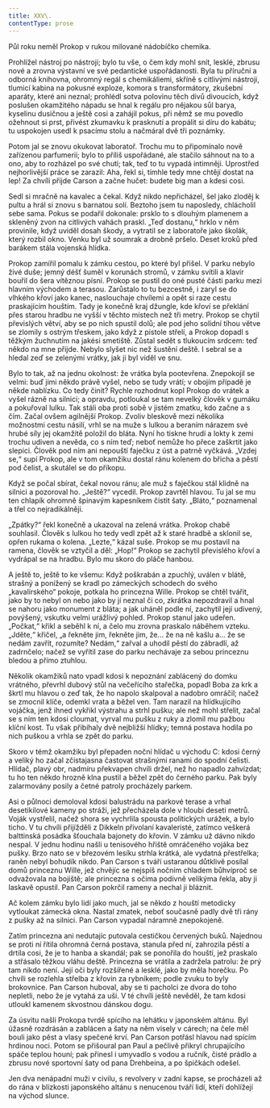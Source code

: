```yaml
---
title: XXV\.
contentType: prose
---
```


<section>

Půl roku neměl Prokop v rukou milované nádobíčko chemika.

Prohlížel nástroj po nástroji; bylo tu vše, o čem kdy mohl snít, lesklé, zbrusu nové a zrovna výstavní ve své pedantické uspořádanosti. Byla tu příruční a odborná knihovna, ohromný regál s chemikáliemi, skříně s citlivými nástroji, tlumicí kabina na pokusné exploze, komora s transformátory, zkušební aparáty, které ani neznal; prohlédl sotva polovinu těch divů divoucích, když poslušen okamžitého nápadu se hnal k regálu pro nějakou sůl barya, kyselinu dusičnou a ještě cosi a zahájil pokus, při němž se mu povedlo ožehnout si prst, přivést zkumavku k prasknutí a propálit si díru do kabátu; tu uspokojen usedl k psacímu stolu a načmáral dvě tři poznámky.

Potom jal se znovu okukovat laboratoř. Trochu mu to připomínalo nově zařízenou parfumerii; bylo to příliš uspořádané, ale stačilo sáhnout na to a ono, aby to rozházel po své chuti; tak, teď to tu vypadá intimněji. Uprostřed nejhorlivější práce se zarazil: Aha, řekl si, tímhle tedy mne chtějí dostat na lep! Za chvíli přijde Carson a začne hučet: budete big man a kdesi cosi.

Sedl si mračně na kavalec a čekal. Když nikdo nepřicházel, šel jako zloděj k pultu a hrál si znovu s barnatou solí. Beztoho jsem tu naposledy, chlácholil sebe sama. Pokus se podařil dokonale: prsklo to s dlouhým plamenem a skleněný zvon na citlivých vahách praskl. „Teď dostanu,“ hrklo v něm provinile, když uviděl dosah škody, a vytratil se z laboratoře jako školák, který rozbil okno. Venku byl už soumrak a drobně pršelo. Deset kroků před barákem stála vojenská hlídka.

Prokop zamířil pomalu k zámku cestou, po které byl přišel. V parku nebylo živé duše; jemný déšť šuměl v korunách stromů, v zámku svítili a klavír bouřil do šera vítěznou písní. Prokop se pustil do oné pusté části parku mezi hlavním východem a terasou. Zarůstalo to tu bezcestně, i zaryl se do vlhkého křoví jako kanec, naslouchaje chvílemi a opět si raze cestu praskajícím houštím. Tady je konečně kraj džungle, kde křoví se překlání přes starou hradbu ne vyšší v těchto místech než tři metry. Prokop se chytil převislých větví, aby se po nich spustil dolů; ale pod jeho solidní tíhou větve se zlomily s ostrým třeskem, jako když z pistole střelí, a Prokop dopadl s těžkým žuchnutím na jakési smetiště. Zůstal sedět s tlukoucím srdcem: teď někdo na mne přijde. Nebylo slyšet nic než šustění deště. I sebral se a hledal zeď se zelenými vrátky, jak ji byl viděl ve snu.

Bylo to tak, až na jednu okolnost: že vrátka byla pootevřena. Znepokojil se velmi: buď jimi někdo právě vyšel, nebo se tudy vrátí; v obojím případě je někde nablízku. Co tedy činit? Rychle rozhodnut kopl Prokop do vrátek a vyšel rázně na silnici; a opravdu, potloukal se tam nevelký člověk v gumáku a pokuřoval lulku. Tak stáli oba proti sobě v jistém zmatku, kdo začne a s čím. Začal ovšem agilnější Prokop. Zvoliv bleskově mezi několika možnostmi cestu násilí, vrhl se na muže s lulkou a beraním nárazem své hrubé síly jej okamžitě položil do bláta. Nyní ho tiskne hrudí a lokty k zemi trochu udiven a nevěda, co s ním teď; neboť nemůže ho přece zaškrtit jako slepici. Člověk pod ním ani nepouští faječku z úst a patrně vyčkává. „Vzdej se,“ supí Prokop, ale v tom okamžiku dostal ránu kolenem do břicha a pěstí pod čelist, a skutálel se do příkopu.

Když se počal sbírat, čekal novou ránu; ale muž s faječkou stál klidně na silnici a pozoroval ho. „Ještě?“ vycedil. Prokop zavrtěl hlavou. Tu jal se mu ten chlapík ohromně špinavým kapesníkem čistit šaty. „Bláto,“ poznamenal a třel co nejradikálněji.

„Zpátky?“ řekl konečně a ukazoval na zelená vrátka. Prokop chabě souhlasil. Člověk s lulkou ho tedy vedl zpět až k staré hradbě a sklonil se, opřen rukama o kolena. „Lezte,“ kázal suše. Prokop se mu postavil na ramena, člověk se vztyčil a děl: „Hop!“ Prokop se zachytil převislého křoví a vydrápal se na hradbu. Bylo mu skoro do pláče hanbou.

A ještě to, ještě to ke všemu: Když poškrabán a zpuchlý, uválen v blátě, strašný a ponížený se kradl po zámeckých schodech do svého „kavalírského“ pokoje, potkala ho princezna Wille. Prokop se chtěl tvářit, jako by to nebyl on nebo jako by jí neznal či co, zkrátka nepozdravil a hnal se nahoru jako monument z bláta; a jak uháněl podle ní, zachytil její udivený, povýšený, vskutku velmi urážlivý pohled. Prokop stanul jako udeřen. „Počkat,“ křikl a seběhl k ní, a čelo mu zrovna praskalo náběhem vzteku. „Jděte,“ křičel, „a řekněte jim, řekněte jim, že… že na ně kašlu a… že se nedám zavřít, rozumíte? Nedám,“ zařval a uhodil pěstí do zábradlí, až zadrnčelo; načež se vyřítil zase do parku nechávaje za sebou princeznu bledou a přímo ztuhlou.

Několik okamžiků nato vpadl kdosi k nepoznání zablácený do domku vrátného, převrhl dubový stůl na večeřícího stařečka, popadl Boba za krk a škrtl mu hlavou o zeď tak, že ho napolo skalpoval a nadobro omráčil; načež se zmocnil klíče, odemkl vrata a běžel ven. Tam narazil na hlídkujícího vojáčka, jenž ihned vykřikl výstrahu a strhl pušku; ale než mohl střelit, začal se s ním ten kdosi cloumat, vyrval mu pušku z ruky a zlomil mu pažbou klíční kost. Tu však přibíhaly dvě nejbližší hlídky; temná postava hodila po nich puškou a vrhla se zpět do parku.

Skoro v témž okamžiku byl přepaden noční hlídač u východu C: kdosi černý a veliký ho začal zčistajasna častovat strašnými ranami do spodní čelisti. Hlídač, plavý obr, nadmíru překvapen chvíli držel, než ho napadlo zahvízdat; tu ho ten někdo hrozně klna pustil a běžel zpět do černého parku. Pak byly zalarmovány posily a četné patroly procházely parkem.

Asi o půlnoci demoloval kdosi balustrádu na parkové terase a vrhal desetikilové kameny po stráži, jež přecházela dole v hloubi deseti metrů. Voják vystřelil, načež shora se vychrlila spousta politických urážek, a bylo ticho. V tu chvíli přijížděli z Dikkeln přivolaní kavaleristé, zatímco veškerá balttinská posádka šťouchala bajonety do křovin. V zámku už dávno nikdo nespal. V jednu hodinu našli u tenisového hřiště omráčeného vojáka bez pušky. Brzo nato se v březovém lesíku strhla krátká, ale vydatná přestřelka; raněn nebyl bohudík nikdo. Pan Carson s tváří ustaranou důtklivě posílal domů princeznu Wille, jež chvějíc se nejspíš nočním chladem bůhvíproč se odvažovala na bojiště; ale princezna s očima podivně velikýma řekla, aby ji laskavě opustil. Pan Carson pokrčil rameny a nechal ji bláznit.

Ač kolem zámku bylo lidí jako much, jal se někdo z houští metodicky vytloukat zámecká okna. Nastal zmatek, neboť současně padly dvě tři rány z pušky až na silnici. Pan Carson vypadal náramně znepokojeně.

Zatím princezna ani nedutajíc putovala cestičkou červených buků. Najednou se proti ní řítila ohromná černá postava, stanula před ní, zahrozila pěstí a drtila cosi, že je to hanba a skandál; pak se ponořila do houští, jež praskalo a střásalo těžkou vláhu deště. Princezna se vrátila a zadržela patrolu: že prý tam nikdo není. Její oči byly rozšířené a lesklé, jako by měla horečku. Po chvíli se rozlehla střelba z křovin za rybníkem; podle zvuku to byly brokovnice. Pan Carson huboval, aby se ti pacholci ze dvora do toho nepletli, nebo že je vytahá za uši. V té chvíli ještě nevěděl, že tam kdosi utloukl kamenem skvostnou dánskou dogu.

Za úsvitu našli Prokopa tvrdě spícího na lehátku v japonském altánu. Byl úžasně rozdrásán a zablácen a šaty na něm visely v cárech; na čele měl bouli jako pěst a vlasy spečené krví. Pan Carson potřásl hlavou nad spícím hrdinou noci. Potom se přišoural pan Paul a pečlivě přikryl chrupajícího spáče teplou houní; pak přinesl i umyvadlo s vodou a ručník, čisté prádlo a zbrusu nové sportovní šaty od pana Drehbeina, a po špičkách odešel.

Jen dva nenápadní muži v civilu, s revolvery v zadní kapse, se procházeli až do rána v blízkosti japonského altánu s nenucenou tváří lidí, kteří dohlížejí na východ slunce.

</section>

[^1]: Brizance (franc.) – tříštivost. _Pozn. red_.

[^2]: Ve velkém. _Pozn. red_.

[^3]: Kupředu! _Pozn. red_.

[^4]: Ulstr – těžký zimní kabát. _Pozn. red_.

[^5]: Frýzek – vlys. _Pozn. red_.

[^6]: Překlad O. Vaňorného (1921).

[^7]: Amence (lat.) – zmatenost. _Pozn. red_.

[^8]: Divinace (lat.) – tušení, předvídání. _Pozn. red_.

[^9]: Kybelé, podle řecké mytologie maloasijská „velká matka bohů“, matka veškerého života. _Pozn. red_.

[^10]: L. Buchner (1824–1899) – něm. lékař a filozof s radikálně materialistickými názory. _Pozn. red_.

[^11]: Bootes (lat.) – souhvězdí Pastýře. _Pozn. red_.

[^12]: Ženerózní /generózní (franc.) – šlechetný. _Pozn. red_.

[^13]: Očekávám tě, P. S. Pozor, K. dorazil z Hamburku… _Pozn. red_.

[^14]: Jinak na to K. přijde. _Pozn. red_.

[^15]: „Jednomu jest vznešenou, nebeskou bohyní, druhému vydatnou krávou, která mu dává mléko.“ Schillerův epigram, překlad O. Vaňorný. _Pozn. red_.

[^16]: Nauen – německé město, v němž byla r. 1906 založena nejstarší německá radiostanice. _Pozn. red._

[^17]: Makao /macao – karetní hra. _Pozn. red_.

[^18]: Aiás – hrdina Homérovy Iliady, nejvyšší a nejsilnější ze všech Achájců. _Pozn. red_.

[^19]: Laissez-passer (franc.) – propustka. _Pozn. red_.

[^20]: Chaise longue (franc.) – lehátko. _Pozn. red_.

[^21]: Želví polévka. _Pozn. red_.

[^22]: Bej / beg (tur.) – islámský panovník, později nižší hodnostář či úředník. _Pozn. red_.

[^23]: Galop (franc.) – klus. _Pozn. red_.

[^24]: Fraktura femoris (lat.) – zlomenina stehenní kosti. _Pozn. red_.

[^25]: Swedenborg, Imanuel (1688–1772) – švéd. přírodovědec, známý mj. svými teozofickými vizemi. _Pozn. red_.

[^26]: Cousine (franc.) – bratranec. _Pozn. red_.

[^27]: Můj strýc. _Pozn. red_.

[^28]: Velký umělec. _Pozn. red_.

[^29]: Učitel tance. _Pozn. red_.

[^30]: Elože (řec.) – chvalořeč, pochvala. _Pozn. red_.

[^31]: To je hloupé. _Pozn. red_.

[^32]: Kakemono (jap.) – svitkový závěsný obraz. _Pozn. red_.

[^33]: Konfinace – úřední příkaz k pobytu na určeném místě, omezení volného pohybu. _Pozn. red_.

[^34]: Inkulpace – obvinění. _Pozn. red_.

[^35]: Dernier cri (franc.) – dosl. poslední výkřik. _Pozn. red_.

[^36]: Komtur (franc.) – vyšší hodnostář rytířského řádu. _Pozn. red_.

[^37]: Dreadnought (angl.) – pův. název bitevní lodi (Ničeho se neboj), obecné označení pro takový typ lodí. _Pozn. red_.

[^38]: Velmi laskavý. _Pozn. red_.

[^39]: Bunčuk (tur.) – vojenský odznak (žerď s koňským ohonem). _Pozn. red_.

[^40]: Extra statum (lat.) – mimo stav, mimořádně. _Pozn. red_.

[^41]: Sapér (franc.) – ženista. _Pozn. red_.

[^42]: Peignoir (franc.) – župan. _Pozn. red_.

[^43]: Kontribuce – peněžní dávky vymáhané okupační mocí na obyvatelstvu obsazeného území. _Pozn. red_.

[^44]: Tastr (něm.) – tlačítko, vypínač. _Pozn. red_.

[^45]: Sláva vítězství! _Pozn. red_.

[^46]: Mitrajéza (z franc. mitrailleuse) – palná zbraň, předchůdce kulometu. _Pozn. red_.
